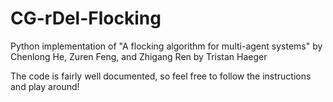 # CG-rDel-Flocking
 Python implementation of "A flocking algorithm for multi-agent systems" by Chenlong He, Zuren Feng, and Zhigang Ren
by Tristan Haeger

The code is fairly well documented, so feel free to follow the instructions and play around!